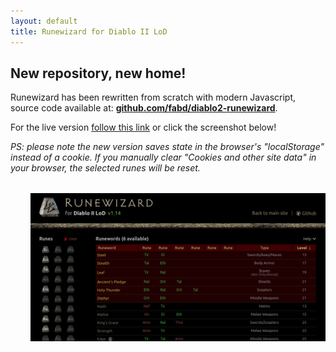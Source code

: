 ```yaml
---
layout: default
title: Runewizard for Diablo II LoD
---
```


<div class="RunewizardPage" markdown="1">

## New repository, new home!

Runewizard has been rewritten from scratch with modern Javascript, source code available at: **[github.com/fabd/diablo2-runewizard](https://github.com/fabd/diablo2-runewizard)**.

For the live version [follow this link](https://fabd.github.io/diablo2-runewizard) or click the screenshot below!

_PS: please note the new version saves state in the browser's "localStorage" instead of a cookie. If you manually clear "Cookies and other site data" in your browser, the selected runes will be reset._

<div class="RunewizardPage-screenshot" style="margin:2rem 0 0 2rem;">
  <a href="https://fabd.github.io/diablo2-runewizard" title="Go to Runewizard for Diablo II"><img src="runewizard-screenshot-2021-04-01.png" alt="Screenshot" /></a>
</div>

</div>
